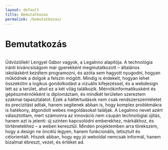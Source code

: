 ```yaml
---
layout: default
title: Bemutatkozas
permalink: /bemutatkozas/
---
```


<div class="headline">
    <h1 data-aos="fade-right">Bemutatkozás</h1>
</div>
<div class="boxContainerLighter">
    <div class="introduction">
        <img src="../img/348444688_999047187753348_4845916365802488703_n.jpg" alt="">
        <p>Üdvözöllek! Lengyel Gábor vagyok, a LegaInno alapítója. A technológia iránti kíváncsiságom már gyerekként megmutatkozott – általános iskolásként kezdtem programozni, és azóta sem hagyott nyugodni, hogyan működnek a dolgok a felszín mögött. Mindig is érdekelt, hogyan lehet összekötni a logikus gondolkodást a vizuális kifejezéssel, és a webdesign lett az a terület, ahol ez a két világ találkozik.
            Mérnökinformatikusként és gépészmérnökként is diplomáztam, és mindkét területen szereztem szakmai tapasztalatot. Ezek a háttértudások nem csak rendszerszemléletet és precizitást adtak, hanem segítenek abban is, hogy komplex problémákra is hatékony, átgondolt webes megoldásokat találjak. A LegaInno nevet azért választottam, mert számomra az innováció nem csupán technológiai újítás, hanem azt is jelenti: új szinten kapcsolódni emberekhez, márkákhoz, és történetekhez – a weben keresztül.
            Minden projektemben arra törekszem, hogy a design ne öncélú legyen, hanem funkcionális, letisztult és célorientált. Hiszek abban, hogy egy jó weboldal nemcsak informál, hanem bizalmat ébreszt, vezet, és értéket ad.
        </p>
    </div>
</div>